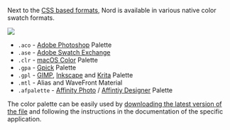 Next to the [CSS based formats][getting-started-usage], Nord is available in various native color swatch formats.

![][assets-color-swatch]

* `.aco` - [Adobe Photoshop][adobe-photoshop] Palette
* `.ase` - [Adobe Swatch Exchange][adobe-help-color-swatches]
* `.clr` - [macOS Color][apple-macos-design-guidelines-color] Palette
* `.gpa` - [Gpick][gpick] Palette
* `.gpl` - [GIMP][gimp-doc-color-palette], [Inkscape][inkscape-wiki-color-palette] and [Krita][krita-doc-color-palette] Palette
* `.mtl` - Alias and WaveFront Material
* `.afpalette` - [Affinity Photo][affinity-photo] / [Affintiy Designer][affinity-designer] Palette

The color palette can be easily used by [downloading the latest version of the file][gh-tree-src-native] and following the instructions in the documentation of the specific application.

[getting-started-usage]: ../getting-started/usage.md

[adobe-help-color-swatches]: https://helpx.adobe.com/illustrator/using/using-creating-swatches.html
[adobe-photoshop]: http://adobe.com/products/photoshop
[apple-macos-design-guidelines-color]: https://developer.apple.com/macos/human-interface-guidelines/visual-design/color
[assets-color-swatch]: https://cdn.rawgit.com/arcticicestudio/nord/develop/assets/icon-color-swatch.svg
[gh-tree-src-native]: https://github.com/arcticicestudio/nord/tree/develop/src/native
[gimp-doc-color-palette]: https://docs.gimp.org/en/gimp-concepts-palettes.html
[gpick]: http://gpick.org
[inkscape-wiki-color-palette]: http://wiki.inkscape.org/wiki/index.php/ColorPalette
[krita-doc-color-palette]: https://docs.krita.org/Palette
[affinity-photo]: https://affinity.serif.com/photo/
[affinity-designer]: https://affinity.serif.com/designer/
